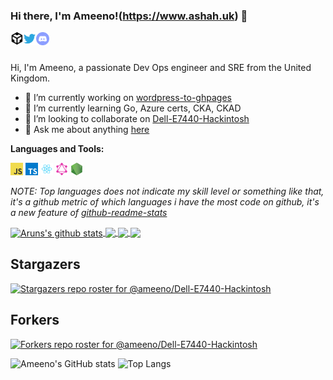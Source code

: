 ### Hi there, I'm Ameeno!(https://www.ashah.uk) 👋

<a href="https://codesandbox.io/u/ameeno">
  <img align="left" alt="Arun Shah | CodeSandbox" width="20px" src="https://raw.githubusercontent.com/ameeno/ameeno/master/assets/codesandbox.svg" />
</a>
<a href="https://twitter.com/arun1shah">
  <img align="left" alt="Arun Shah | Twitter" width="21px" src="https://raw.githubusercontent.com/ameeno/ameeno/master/assets/twitter.svg" />
</a>
<a href="https://discord.gg/xxxx">
  <img align="left" alt="Arun's Discord" width="21px" src="https://raw.githubusercontent.com/ameeno/ameeno/master/assets/discord-round.svg" />
</a>

<br />
<br />

Hi, I'm Ameeno, a passionate Dev Ops engineer and SRE from the United Kingdom.

- 🔭 I’m currently working on [wordpress-to-ghpages](https://github.com/ameeno/wp-test-ghpages)
- 🌱 I’m currently learning Go, Azure certs, CKA, CKAD
- 👯 I’m looking to collaborate on [Dell-E7440-Hackintosh](https://github.com/ameeno/Dell-E7440-Hackintosh)
- 💬 Ask me about anything [here](https://github.com/ameeno/ameeno/issues)

**Languages and Tools:**  

<code><img height="20" src="https://raw.githubusercontent.com/github/explore/80688e429a7d4ef2fca1e82350fe8e3517d3494d/topics/javascript/javascript.png"></code>
<code><img height="20" src="https://raw.githubusercontent.com/github/explore/80688e429a7d4ef2fca1e82350fe8e3517d3494d/topics/typescript/typescript.png"></code>
<code><img height="20" src="https://raw.githubusercontent.com/github/explore/80688e429a7d4ef2fca1e82350fe8e3517d3494d/topics/react/react.png"></code>
<code><img height="20" src="https://raw.githubusercontent.com/github/explore/5c058a388828bb5fde0bcafd4bc867b5bb3f26f3/topics/graphql/graphql.png"></code>
<code><img height="20" src="https://raw.githubusercontent.com/github/explore/80688e429a7d4ef2fca1e82350fe8e3517d3494d/topics/nodejs/nodejs.png"></code>    





*NOTE: Top languages does not indicate my skill level or something like that, it's a github metric of which languages i have the most code on github, it's a new feature of [github-readme-stats](https://github.com/anuraghazra/github-readme-stats)*


<a href="#">
  <img align="center" src="https://github-readme-stats.vercel.app/api?username=ameeno&show_icons=true&include_all_commits=true&theme=material-palenight&count_private=true" alt="Aruns's github stats" />
</a>
<a href="#">
  <img align="center" src="https://github-readme-stats.vercel.app/api/top-langs/?username=ameeno&layout=compact&theme=material-palenight" />
</a>

<a href="https://github.com/ameeno/Dell-E7440-Hackintosh">
  <img align="center" src="https://github-readme-stats.vercel.app/api/pin/?username=ameeno&repo=Dell-E7440-Hackintosh&theme=material-palenight" />
</a>    
<a href="https://github.com/ameeno/ameeno.github.io">
  <img align="center" src="https://github-readme-stats.vercel.app/api/pin/?username=ameeno&repo=ameeno.github.io&theme=material-palenight" />
</a>



## Stargazers

[![Stargazers repo roster for @ameeno/Dell-E7440-Hackintosh](https://reporoster.com/stars/ameeno/Dell-E7440-Hackintosh)](https://github.com/ameeno/Dell-E7440-Hackintosh/stargazers)

## Forkers

[![Forkers repo roster for @ameeno/Dell-E7440-Hackintosh](https://reporoster.com/forks/ameeno/Dell-E7440-Hackintosh)](https://github.com/ameeno/Dell-E7440-Hackintosh/network/members)

![Ameeno's GitHub stats](https://github-readme-stats.vercel.app/api?username=ameeno&show_icons=true&count_private=true) ![Top Langs](https://github-readme-stats.vercel.app/api/top-langs/?username=ameeno&langs_count=4)
<!--
&theme=radical
&layout=compact
[![Aruns's wakatime stats](https://github-readme-stats.vercel.app/api/wakatime?username=ameeno)]


<!--
- 🔭 I’m currently working on https://CV.ashah.uk


**ameeno/ameeno** is a ✨ _special_ ✨ repository because its `README.md` (this file) appears on your GitHub profile.

Here are some ideas to get you started:

- 🔭 I’m currently working on ...
- 🌱 I’m currently learning ...
- 👯 I’m looking to collaborate on ...
- 🤔 I’m looking for help with ...
- 💬 Ask me about ...
- 📫 How to reach me: ...
- 😄 Pronouns: ...
- ⚡ Fun fact: ...
-->
